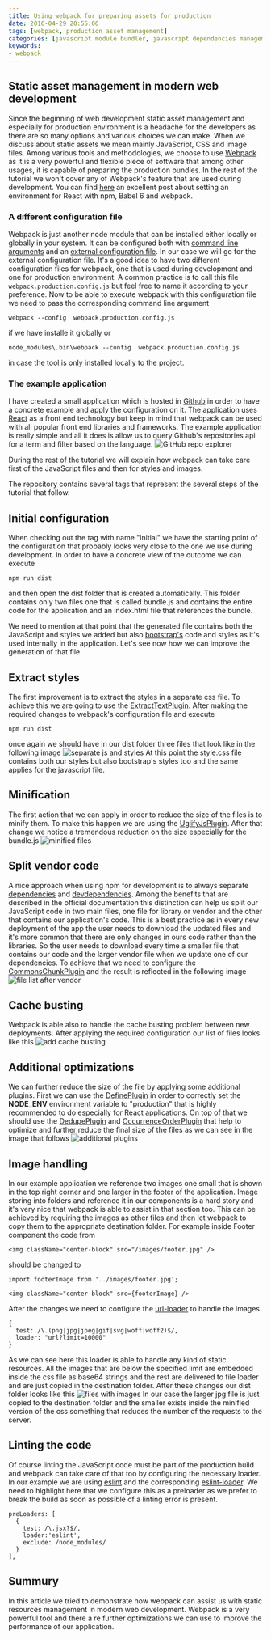 ```yaml
---
title: Using webpack for preparing assets for production
date: 2016-04-29 20:55:06
tags: [webpack, production asset management]
categories: [javascript module bundler, javascript dependencies management, css module bundler, css dependencies management]
keywords:
- webpack
---
```


## Static asset management in modern web development

Since the beginning of web development static asset management and especially for production environment is a headache for the developers as there are so many options and various choices we can make. When we discuss about static assets we mean mainly JavaScript, CSS and image files. Among various tools and methodologies, we choose to use [Webpack](https://webpack.github.io/) as it is a very powerful and flexible piece of software that among other usages, it is capable of preparing the production bundles. In the rest of the tutorial we won't cover any of Webpack's feature that are used during development. You can find [here](https://www.codementor.io/reactjs/tutorial/beginner-guide-setup-reactjs-environment-npm-babel-6-webpack) an excellent post about setting an environment for React with npm, Babel 6 and webpack.
<!-- more -->

### A different configuration file

Webpack is just another node module that can be installed either locally or globally in your system. It can be configured both with [command line arguments](http://webpack.github.io/docs/cli.html) and an [external configuration file](http://webpack.github.io/docs/configuration.html). In our case we will go for the external configuration file. It's a good idea to have two different configuration files for webpack, one that is used during development and one for production environment. A common practice is to call this file `webpack.production.config.js` but feel free to name it according to your preference. Now to be able to execute webpack with this configuration file we need to pass the corresponding command line argument 
```
webpack --config  webpack.production.config.js
```
 if we have installe it globally or
```
node_modules\.bin\webpack --config  webpack.production.config.js
```
 in case the tool is only installed locally to the project.

### The example application

I have created a small application which is hosted in [Github](https://github.com/xabikos/webpack-for-production) in order to have a concrete example and apply the configuration on it. The application uses [React](https://facebook.github.io/react/) as a front end technology but keep in mind that webpack can be used with all popular front end libraries and frameworks. The example application is really simple and all it does is allow us to query Github's repositories api for a term and filter based on the language.
![GitHub repo explorer](https://www.filepicker.io/api/file/eNqtHxPOSlKqHAKe2WCN "Github explorer")

During the rest of the tutorial we will explain how webpack can take care first of the JavaScript files and then for styles and images.

The repository contains several tags that represent the several steps of the tutorial that follow. 

## Initial configuration
When checking out the tag with name "initial" we have the starting point of the configuration that probably looks very close to the one we use during development. In order to have a concrete view of the outcome we can execute 
```
npm run dist
```
and then open the dist folder that is created automatically. This folder contains only two files one that is called bundle.js and contains the entire code for the application and an index.html file that references the bundle. 

We need to mention at that point that the generated file contains both the JavaScript and styles 
we added but also [bootstrap's](http://v4-alpha.getbootstrap.com/) code and styles as it's used internally in the application. Let's see now how we can improve the generation of that file.

## Extract styles
The first improvement is to extract the styles in a separate css file. To achieve this we are going to use the [ExtractTextPlugin](https://github.com/webpack/extract-text-webpack-plugin). After making the required changes to webpack's configuration file and execute 
```
npm run dist
```
once again we should have in our dist folder three files that look like in the following image
![separate js and styles](https://www.filepicker.io/api/file/5MdcxES0Tv64kSFSitl3 "files list")
At this point the style.css file contains both our styles but also bootstrap's styles too and the same applies for the javascript file.

## Minification 
The first action that we can apply in order to reduce the size of the files is to minify them. To make this happen we are using the [UglifyJsPlugin](https://webpack.github.io/docs/list-of-plugins.html#uglifyjsplugin). After that change we notice a tremendous reduction on the size especially for the bundle.js
![minified files](https://www.filepicker.io/api/file/ptXclda5R4mGjBvORhAi "file list after minification")

## Split vendor code
A nice approach when using npm for development is to always separate [dependencies](https://docs.npmjs.com/files/package.json#dependencies) and [devdependencies](https://docs.npmjs.com/files/package.json#devdependencies). Among the benefits that are described in the official documentation this distinction can help us split our JavaScript code in two main files, one file for library or vendor and the other that contains our application's code. This is a best practice as in every new deployment of the app the user needs to download the updated files and it's more common that there are only changes in ours code rather than the libraries. So the user needs to download every time a smaller file that contains our code and the larger vendor file when we update one of our dependencies. To achieve that we need to configure the [CommonsChunkPlugin](https://webpack.github.io/docs/list-of-plugins.html#commonschunkplugin) and the result is reflected in the following image
![file list after vendor](https://www.filepicker.io/api/file/MW9oTSs0TsuGZAKgID5L "file list after vendor")

## Cache busting
Webpack is able also to handle the cache busting problem between new deployments. After applying the required configuration our list of files looks like this
![add cache busting](https://www.filepicker.io/api/file/hnCA5opLRaDr7i5QEr0Z "file list after cache busting addition")

## Additional optimizations
We can further reduce the size of the file by applying some additional plugins. First we can use the [DefinePlugin](https://webpack.github.io/docs/list-of-plugins.html#defineplugin) in order to correctly set the **NODE_ENV** environment variable to "production" that is highly recommended to do especially for React applications. On top of that we should use the [DedupePlugin](https://webpack.github.io/docs/list-of-plugins.html#dedupeplugin) and [OccurrenceOrderPlugin](https://webpack.github.io/docs/list-of-plugins.html#occurrenceorderplugin) that help to optimize and further reduce the final size of the files as we can see in the image that follows
![additional plugins](https://www.filepicker.io/api/file/KKw0BuASSICd8nL6CJio "file list after applying additional optimizations")

## Image handling
In our example application we reference two images one small that is shown in the top right corner and one larger in the footer of the application. Image storing into folders and reference it in our components is a hard story and it's very nice that webpack is able to assist in that section too. This can be achieved by requiring the images as other files and then let webpack to copy them to the appropriate destination folder. For example inside Footer component the code from 
```
<img className="center-block" src="/images/footer.jpg" />
```
should be changed to 
```
import footerImage from '../images/footer.jpg';

<img className="center-block" src={footerImage} />
```
After the changes we need to configure the [url-loader](https://github.com/webpack/url-loader) to handle the images.
```
{
  test: /\.(png|jpg|jpeg|gif|svg|woff|woff2)$/,
  loader: "url?limit=10000"
}
```
As we can see here this loader is able to handle any kind of static resources. All the images that are below the specified limit are embedded inside the css file as base64 strings and the rest are delivered to file loader and are just copied in the destination folder. After these changes our dist folder looks like this ![files with images](https://www.filepicker.io/api/file/jFxsBKo0QVWgd1qsRlxA "File list with images")
In our case the larger jpg file is just copied to the destination folder and the smaller exists inside the minified version of the css something that reduces the number of the requests to the server.

## Linting the code
Of course linting the JavaScript code must be part of the production build and webpack can take care of that too by configuring the necessary loader. In our example we are using [eslint](http://eslint.org/) and the corresponding [eslint-loader](https://github.com/MoOx/eslint-loader). We need to highlight here that we configure this as a preloader as we prefer to break the build as soon as possible of a linting error is present.
```
preLoaders: [
  {
    test: /\.jsx?$/,
    loader:'eslint',
    exclude: /node_modules/
  }
],
```

## Summury
In this article we tried to demonstrate how webpack can assist us with static resources management in modern web development. Webpack is a very powerful tool and there a re further optimizations we can use to improve the performance of our application.
